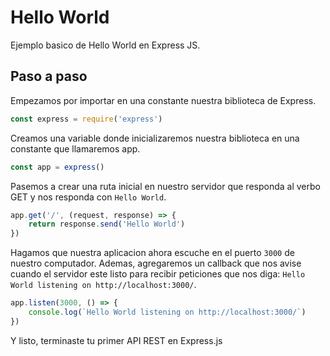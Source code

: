 # Hello World

Ejemplo basico de Hello World en Express JS.

## Paso a paso

Empezamos por importar en una constante nuestra biblioteca de Express.
```js
const express = require('express')
```
Creamos una variable donde inicializaremos nuestra biblioteca en una constante que llamaremos app.
```js
const app = express()
```
Pasemos a crear una ruta inicial en nuestro servidor que responda al verbo GET y nos responda con `Hello World`.
```js
app.get('/', (request, response) => {
    return response.send('Hello World')
})
```
Hagamos que nuestra aplicacion ahora escuche en el puerto `3000` de nuestro computador. Ademas, agregaremos un callback que nos avise cuando el servidor este listo para recibir peticiones que nos diga: `Hello World listening on http://localhost:3000/`.
```js
app.listen(3000, () => {
    console.log(`Hello World listening on http://localhost:3000/`)
})
```
Y listo, terminaste tu primer API REST en Express.js
